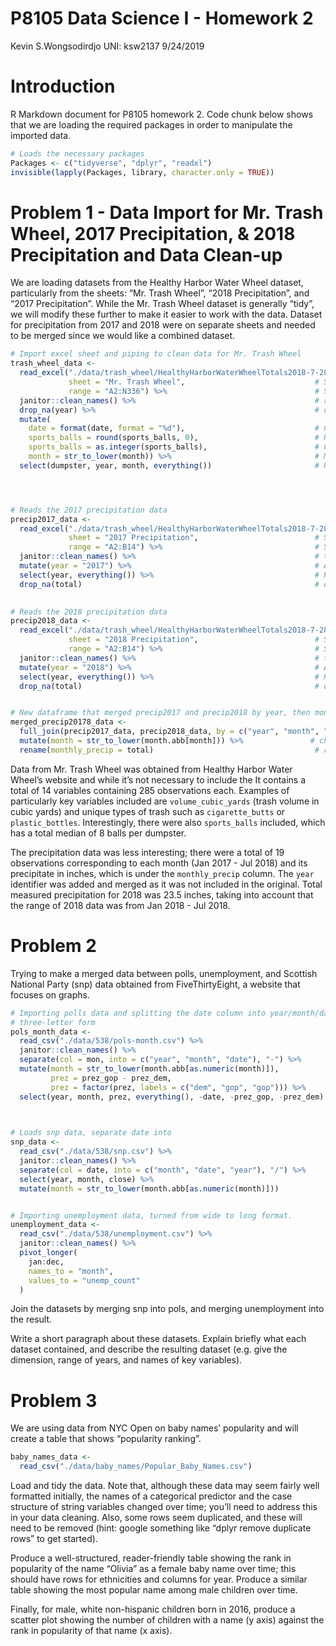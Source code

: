 P8105 Data Science I - Homework 2
================
Kevin S.Wongsodirdjo UNI: ksw2137
9/24/2019

# Introduction

R Markdown document for P8105 homework 2. Code chunk below shows that we
are loading the required packages in order to manipulate the imported
data.

``` r
# Loads the necessary packages
Packages <- c("tidyverse", "dplyr", "readxl")
invisible(lapply(Packages, library, character.only = TRUE))
```

# Problem 1 - Data Import for Mr. Trash Wheel, 2017 Precipitation, & 2018 Precipitation and Data Clean-up

We are loading datasets from the Healthy Harbor Water Wheel dataset,
particularly from the sheets: “Mr. Trash Wheel”, “2018 Precipitation”,
and “2017 Precipitation”. While the Mr. Trash Wheel dataset is generally
“tidy”, we will modify these further to make it easier to work with the
data. Dataset for precipitation from 2017 and 2018 were on separate
sheets and needed to be merged since we would like a combined dataset.

``` r
# Import excel sheet and piping to clean data for Mr. Trash Wheel
trash_wheel_data <- 
  read_excel("./data/trash_wheel/HealthyHarborWaterWheelTotals2018-7-28.xlsx",
             sheet = "Mr. Trash Wheel",                             # Specifies which sheet to read
             range = "A2:N336") %>%                                 # Specifies the cells imported
  janitor::clean_names() %>%                                        # renames column titles as x_y and lowercases
  drop_na(year) %>%                                                 # drops any rows containing NA in "year" column
  mutate(
    date = format(date, format = "%d"),                             # Changes the date format from %y%m%d to %d
    sports_balls = round(sports_balls, 0),                          # Rounds the numbers in sports_balls to integers
    sports_balls = as.integer(sports_balls),                        # Converts type from double to integers
    month = str_to_lower(month)) %>%                                # Makes months to have lowercases
  select(dumpster, year, month, everything())                       # Re-arranges the column to be "tidier"




# Reads the 2017 precipitation data
precip2017_data <- 
  read_excel("./data/trash_wheel/HealthyHarborWaterWheelTotals2018-7-28.xlsx", 
             sheet = "2017 Precipitation",                          # Specifies the sheet
             range = "A2:B14") %>%                                  # Specifies range of cells to be read
  janitor::clean_names() %>%                                        # turns column names to lowercases
  mutate(year = "2017") %>%                                         # Adds year column
  select(year, everything()) %>%                                    # Re-arrange so year is 1st column
  drop_na(total)                                                    # drops any blank cells in "total" column
  

# Reads the 2018 precipitation data    
precip2018_data <- 
  read_excel("./data/trash_wheel/HealthyHarborWaterWheelTotals2018-7-28.xlsx", 
             sheet = "2018 Precipitation",                          # Specifies the sheet
             range = "A2:B14") %>%                                  # Specifies range of cells to be read
  janitor::clean_names() %>%                                        # turns column names to lowercases
  mutate(year = "2018") %>%                                         # Adds year column
  select(year, everything()) %>%                                    # Re-arrange so year is 1st column 
  drop_na(total)                                                    # drops any blank cells in "total" column


# New dataframe that merged precip2017 and precip2018 by year, then month, then "total". 
merged_precip20178_data <- 
  full_join(precip2017_data, precip2018_data, by = c("year", "month", "total")) %>% 
  mutate(month = str_to_lower(month.abb[month])) %>%               # changes month from "1" to "january" and so on
  rename(monthly_precip = total)                                    # renames the total column to monthly_precip
```

Data from Mr. Trash Wheel was obtained from Healthy Harbor Water Wheel’s
website and while it’s not necessary to include the It contains a total
of 14 variables containing 285 observations each. Examples of
particularly key variables included are `volume_cubic_yards` (trash
volume in cubic yards) and unique types of trash such as
`cigarette_butts` or `plastic_bottles`. Interestingly, there were also
`sports_balls` included, which has a total median of 8 balls per
dumpster.

The precipitation data was less interesting; there were a total of 19
observations corresponding to each month (Jan 2017 - Jul 2018) and its
precipitate in inches, which is under the `monthly_precip` column. The
`year` identifier was added and merged as it was not included in the
original. Total measured precipitation for 2018 was 23.5 inches, taking
into account that the range of 2018 data was from Jan 2018 - Jul 2018.

# Problem 2

Trying to make a merged data between polls, unemployment, and Scottish
National Party (snp) data obtained from FiveThirtyEight, a website that
focuses on
graphs.

``` r
# Importing polls data and splitting the date column into year/month/date. Also changed month from numeric to 
# three-letter form
pols_month_data <- 
  read_csv("./data/538/pols-month.csv") %>% 
  janitor::clean_names() %>% 
  separate(col = mon, into = c("year", "month", "date"), "-") %>% 
  mutate(month = str_to_lower(month.abb[as.numeric(month)]),
         prez = prez_gop - prez_dem,
         prez = factor(prez, labels = c("dem", "gop", "gop"))) %>% 
  select(year, month, prez, everything(), -date, -prez_gop, -prez_dem)
  


# Loads snp data, separate date into 
snp_data <- 
  read_csv("./data/538/snp.csv") %>% 
  janitor::clean_names() %>% 
  separate(col = date, into = c("month", "date", "year"), "/") %>% 
  select(year, month, close) %>% 
  mutate(month = str_to_lower(month.abb[as.numeric(month)]))


# Importing unemployment data, turned from wide to long format.
unemployment_data <- 
  read_csv("./data/538/unemployment.csv") %>% 
  janitor::clean_names() %>% 
  pivot_longer(
    jan:dec,
    names_to = "month",
    values_to = "unemp_count"
  )
```

Join the datasets by merging snp into pols, and merging unemployment
into the result.

Write a short paragraph about these datasets. Explain briefly what each
dataset contained, and describe the resulting dataset (e.g. give the
dimension, range of years, and names of key variables).

# Problem 3

We are using data from NYC Open on baby names’ popularity and will
create a table that shows “popularity ranking”.

``` r
baby_names_data <-
  read_csv("./data/baby_names/Popular_Baby_Names.csv") 
```

Load and tidy the data. Note that, although these data may seem fairly
well formatted initially, the names of a categorical predictor and the
case structure of string variables changed over time; you’ll need to
address this in your data cleaning. Also, some rows seem duplicated, and
these will need to be removed (hint: google something like “dplyr remove
duplicate rows” to get started).

Produce a well-structured, reader-friendly table showing the rank in
popularity of the name “Olivia” as a female baby name over time; this
should have rows for ethnicities and columns for year. Produce a similar
table showing the most popular name among male children over time.

Finally, for male, white non-hispanic children born in 2016, produce a
scatter plot showing the number of children with a name (y axis) against
the rank in popularity of that name (x axis).
